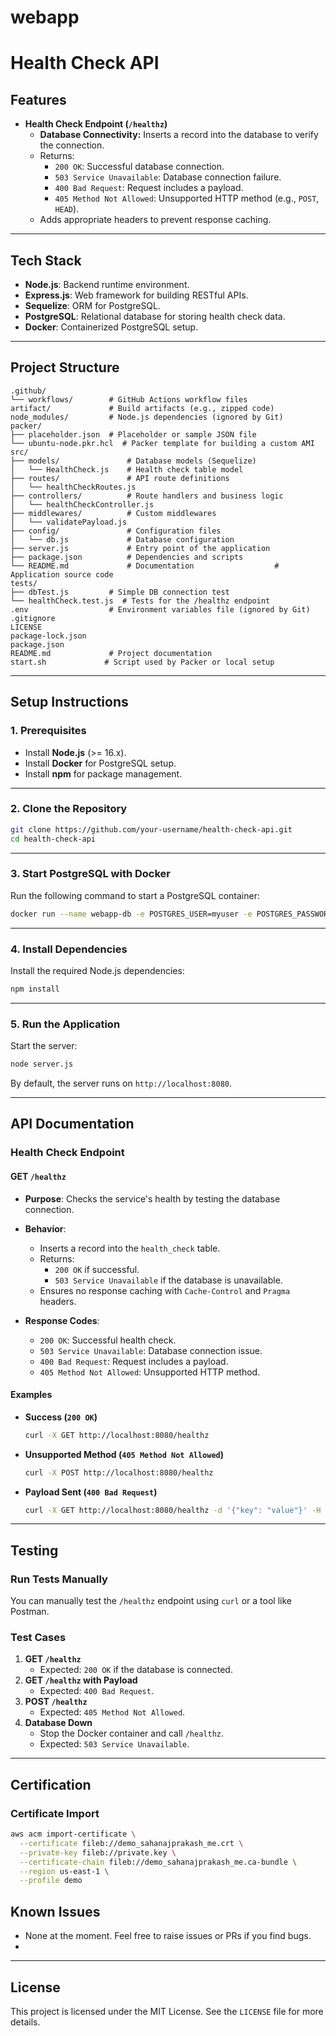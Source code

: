 # webapp


# **Health Check API**


## **Features**
- **Health Check Endpoint (`/healthz`)**
  - **Database Connectivity:** Inserts a record into the database to verify the connection.
  - Returns:
    - `200 OK`: Successful database connection.
    - `503 Service Unavailable`: Database connection failure.
    - `400 Bad Request`: Request includes a payload.
    - `405 Method Not Allowed`: Unsupported HTTP method (e.g., `POST`, `HEAD`).
  - Adds appropriate headers to prevent response caching.

---

## **Tech Stack**
- **Node.js**: Backend runtime environment.
- **Express.js**: Web framework for building RESTful APIs.
- **Sequelize**: ORM for PostgreSQL.
- **PostgreSQL**: Relational database for storing health check data.
- **Docker**: Containerized PostgreSQL setup.

---

## **Project Structure**
```
.github/
└── workflows/        # GitHub Actions workflow files
artifact/             # Build artifacts (e.g., zipped code)
node_modules/         # Node.js dependencies (ignored by Git)
packer/
├── placeholder.json  # Placeholder or sample JSON file
└── ubuntu-node.pkr.hcl  # Packer template for building a custom AMI
src/
├── models/               # Database models (Sequelize)
│   └── HealthCheck.js    # Health check table model
├── routes/               # API route definitions
│   └── healthCheckRoutes.js
├── controllers/          # Route handlers and business logic
│   └── healthCheckController.js
├── middlewares/          # Custom middlewares
│   └── validatePayload.js
├── config/               # Configuration files
│   └── db.js             # Database configuration
├── server.js             # Entry point of the application
├── package.json          # Dependencies and scripts
└── README.md             # Documentation                  # Application source code
tests/
├── dbTest.js         # Simple DB connection test
└── healthCheck.test.js  # Tests for the /healthz endpoint
.env                  # Environment variables file (ignored by Git)
.gitignore
LICENSE
package-lock.json
package.json
README.md             # Project documentation
start.sh             # Script used by Packer or local setup

```

---

## **Setup Instructions**

### **1. Prerequisites**
- Install **Node.js** (>= 16.x).
- Install **Docker** for PostgreSQL setup.
- Install **npm** for package management.

---

### **2. Clone the Repository**
```bash
git clone https://github.com/your-username/health-check-api.git
cd health-check-api
```

---

### **3. Start PostgreSQL with Docker**
Run the following command to start a PostgreSQL container:
```bash
docker run --name webapp-db -e POSTGRES_USER=myuser -e POSTGRES_PASSWORD=mypassword -e POSTGRES_DB=mydatabase -p 5433:5432 -d postgres
```

---

### **4. Install Dependencies**
Install the required Node.js dependencies:
```bash
npm install
```

---

### **5. Run the Application**
Start the server:
```bash
node server.js
```

By default, the server runs on `http://localhost:8080`.

---

## **API Documentation**

### **Health Check Endpoint**
#### **GET `/healthz`**
- **Purpose**: Checks the service's health by testing the database connection.
- **Behavior**:
  - Inserts a record into the `health_check` table.
  - Returns:
    - `200 OK` if successful.
    - `503 Service Unavailable` if the database is unavailable.
  - Ensures no response caching with `Cache-Control` and `Pragma` headers.

- **Response Codes**:
  - `200 OK`: Successful health check.
  - `503 Service Unavailable`: Database connection issue.
  - `400 Bad Request`: Request includes a payload.
  - `405 Method Not Allowed`: Unsupported HTTP method.

#### **Examples**
- **Success (`200 OK`)**
  ```bash
  curl -X GET http://localhost:8080/healthz
  ```

- **Unsupported Method (`405 Method Not Allowed`)**
  ```bash
  curl -X POST http://localhost:8080/healthz
  ```

- **Payload Sent (`400 Bad Request`)**
  ```bash
  curl -X GET http://localhost:8080/healthz -d '{"key": "value"}' -H "Content-Type: application/json"
  ```

---

## **Testing**

### **Run Tests Manually**
You can manually test the `/healthz` endpoint using `curl` or a tool like Postman.

### **Test Cases**
1. **GET `/healthz`**
   - Expected: `200 OK` if the database is connected.
2. **GET `/healthz` with Payload**
   - Expected: `400 Bad Request`.
3. **POST `/healthz`**
   - Expected: `405 Method Not Allowed`.
4. **Database Down**
   - Stop the Docker container and call `/healthz`.
   - Expected: `503 Service Unavailable`.

---

## Certification
### **Certificate Import**

```bash
aws acm import-certificate \
  --certificate fileb://demo_sahanajprakash_me.crt \
  --private-key fileb://private.key \
  --certificate-chain fileb://demo_sahanajprakash_me.ca-bundle \
  --region us-east-1 \
  --profile demo
```

## **Known Issues**
- None at the moment. Feel free to raise issues or PRs if you find bugs.
- 


---

## **License**
This project is licensed under the MIT License. See the `LICENSE` file for more details.

